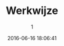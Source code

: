 ---
index: 302
title: "Werkwijze"
subtitle: ""
author: 1
date: "2016-06-16 18:06:41"
date_gmt: "2016-06-16 16:06:41"
excerpt: ""
content: "<h2>Goede doelen <span class=\"has-text-calm is-size-4\">onzelfzuchtig gevenspan></h2>\r\n<p>Er zijn 3 basis behoeften waar elke persoon op deze aarde in voorzien moet zijn: </p>\r\n<ol>\r\n<li>Beschutting</li>\r\n<li>Eten en Water</li>\r\n<li>Kleding</li>\r\n</ol>\r\n<p>Alhoewel ArtKids Foundation projecten draait op basis van de bovengenoemde basisbehoeften bv. Food On Table Project, Advies voor Pre-Fab Behuizing (EPS) alsmede in Igbo-Made Cloths & Shoes Promotion; is ArtKids Foundation er van overtuigd dat de grootste voorziening een permanente oplossing moet brengen gebasseerd op het oude en populaire Chinese Spreekwoord: </p> \r\n<blockquote class=\"blockquote\">\r\n<p class=\"mb-0\">\"Geef eten aan een kind en je voedt het voor een dag; geef hem/haar kennis om zich/haarzelf te voeden en je voedt hem/haar een leven lang.\" </p>\r\n</blockquote>\r\n<p>ArtKids goede doelen werkwijze is ontworpen voor permanente oplossing in gedachten.</p>\r\n\r\n<h2>Fondsenwerving <small class=\"has-text-calm is-size-4\">waar doen we het van?</small></h2>\r\n<p>Ten behoeve van realisatie van de <a href=\"/visie/\">hierbij</a> genoemde doelstellingen verricht ArtKids Foundation geld wervende activiteiten, waarbij (groepen) particulieren zowel instellingen als bedrijven in de gelegenheid worden gesteld om eenmalig of periodiek een gift aan de stichting als hoofdfonds dan wel aan een fonds op naam der Stichting te doneren. Daarnaast bestaat de fondsenwerving uit het indienen van projectfinanciering door of vanwege particuliere fondsen ten bate van charitatieve projecten en initiatieven van het hoofdfonds en de fondsen op naam der Stichting. Het aanvragen van subsidies en benaderen van sponsoren voor activiteiten, initiatieven, evenementen en projecten.</p>\r\n\r\n<p>Alle platforms, projecten en activiteiten zijn zo ingericht dat zij de potentie hebben om op lange termijn volledig zelfredzaam te worden. Uiteindelijk wil ArtKids zelf in de positie komen om fondsen aan initiatieven van andere organisaties te kunnen bieden.</p>\r\n\r\n<p>Verder worden onze creativiteitscentrums voor derden beschikbaar gesteld voor verhuur.</p>\r\n\r\n<hr />\r\n\r\n<h2>Vergoedingsmodel <small class=\"has-text-calm is-size-4\">wat schuift het?</small></h2>\r\n<p>Meer informatie volgt... Wil je meer weten neem dan <a href=\"/contact/\">contact</a> met ons op</p>\r\n\r\n<hr />\r\n\r\n<h2>Uitgaven <small class=\"has-text-calm is-size-4\">waar gaat het naar toe?</small></h2>\r\n<p>Het bestuur staat onder toezicht van de penningmeester welke de administratie controleert en erop toeziet dat gelden verantwoord worden gebruikt en kosten worden gedrukt. ArtKids minimaliseert de uitgaven op de volgende wijzen:</p>\r\n<ul>\r\n  <li>Zoveel mogelijk werken met gedoneerde, gerecycelde en in bruikleen gestelde middelen.</li>\r\n  <li>Zo min mogelijk kosten maken die niet direct vanuit een project of platform worden gedekt.</li>\r\n  <li>Werken met vrijwilligers, stagaires en een actief bestuur.</li>\r\n  <li>Samenwerkingen met derden op basis van “no cure no pay” en op commissie basis waarbij er alleen kosten zijn nadat er sprake is van uit de samenwerking voortgekomen inkomsten.</li>\r\n  <li>Werken vanuit zo goedkoop mogelijke locaties qua directe kosten, energie en andere bijkomende kosten en reiskosten. Voornamelijk leegstandsbeheer en bruikleen van ruimte.</li>\r\n  <li>Zoveel mogelijk kennis in huis behouden om uitgaven voor expertise te minimaliseren.</li>\r\n</ul>"
status: "publish"
comment_status: "closed"
name: "werkwijze"
modified: "2018-02-26 19:02:59"
modified_gmt: "2018-02-26 17:02:59"
content_filtered: ""
parent: 0
guid: "//www.artkidsfoundation.org/?page_id=302"
type: "page"
comment_count: 0
categories: []
tags: []
---